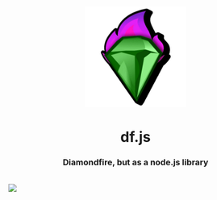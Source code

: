 <p align="center">
  <img src="https://raw.githubusercontent.com/df-js/df.js/main/df-js.png" width="200" height="200" />
</p>

<h1 align="center">df.js</h1>
<h3 align="center">Diamondfire, but as a node.js library</h3><br>
<img src="https://github.com/df-js/df.js/actions/workflows/npm-auto.yml/badge.svg">
